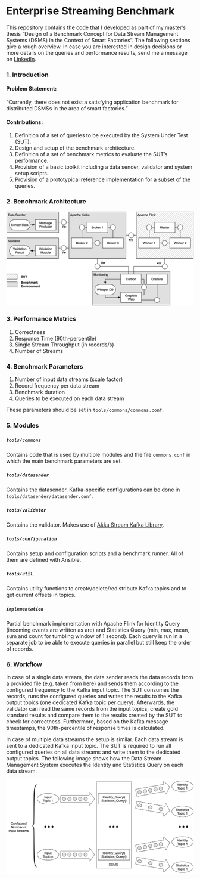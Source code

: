 # Enterprise Streaming Benchmark

This repository contains the code that I developed as part of my master’s thesis “Design of a Benchmark Concept for Data Stream Management Systems (DSMS) in the Context of Smart Factories”.
The following sections give a rough overview. In case you are interested in design decisions or more details on the queries and performance results, send me a message on [LinkedIn](https://www.linkedin.com/in/benjamin-reissaus/).

### 1. Introduction

#### Problem Statement:

“Currently, there does not exist a satisfying application benchmark for distributed DSMSs in the area of smart factories.” 

#### Contributions:
1. Definition of a set of queries to be executed by the System Under Test (SUT).
2. Design and setup of the benchmark architecture.
3. Definition of a set of benchmark metrics to evaluate the SUT’s performance.
4. Provision of a basic toolkit including a data sender, validator and
system setup scripts.
5. Provision of a prototypical reference implementation for a subset of
the queries.


### 2. Benchmark Architecture 
![Benchmark Architecture](images/Architecture_Overview.jpg?raw=true)

### 3. Performance Metrics

1. Correctness
2. Response Time (90th-percentile)
3. Single Stream Throughput (in records/s)
4. Number of Streams


### 4. Benchmark Parameters

1. Number of input data streams (scale factor)
2. Record frequency per data stream
3. Benchmark duration
4. Queries to be executed on each data stream 

These parameters should be set in `tools/commons/commons.conf`.


### 5. Modules

##### `tools/commons`
Contains code that is used by multiple modules and the file `commons.conf` in which the main benchmark parameters are set. 

##### `tools/datasender`
Contains the datasender. Kafka-specific configurations can be done in `tools/datasender/datasender.conf`.

##### `tools/validator`
Contains the validator. Makes use of [Akka Stream Kafka Library](http://doc.akka.io/docs/akka-stream-kafka/current/home.html). 

##### `tools/configuration`
Contains setup and configuration scripts and a benchmark runner. All of them are defined with Ansible. 

##### `tools/util`
Contains utility functions to create/delete/redistribute Kafka topics and to get current offsets in topics.

##### `implementation`
Partial benchmark implementation with Apache Flink for Identity Query (incoming events are written as are) and Statistics Query (min, max, mean, sum and count for tumbling window of 1 second).
Each query is run in a separate job to be able to execute queries in parallel but still keep the order of records. 

### 6. Workflow

In case of a single data stream, the data sender reads the data records from a provided file (e.g. taken from [here](http://debs.org/debs-2012-grand-challenge-manufacturing-equipment/)) and sends them according to the configured frequency to the Kafka input topic. 
The SUT consumes the records, runs the configured queries and writes the results to the Kafka output topics (one dedicated Kafka topic per query). 
Afterwards, the validator can read the same records from the input topics, create gold standard results and compare 
them to the results created by the SUT to check for correctness. Furthermore, based on the Kafka message timestamps, the 90th-percentile of response times is calculated.  

In case of multiple data streams the setup is similar. Each data stream is sent to a dedicated Kafka input topic. The SUT is required to run all configured queries on all data streams and write them to the dedicated output topics. 
The following image shows how the Data Stream Management System executes the Identity and Statistics Query on each data stream. 

![Benchmark Dataflow](images/Benchmark_Dataflow.jpg?raw=true)



























